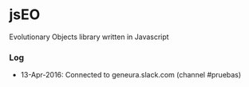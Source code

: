 jsEO
====

Evolutionary Objects library written in Javascript

### Log
- 13-Apr-2016: Connected to geneura.slack.com  (channel #pruebas)
